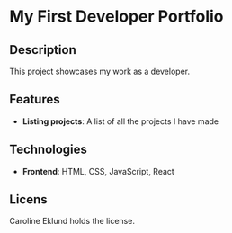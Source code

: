 # My First Developer Portfolio

## Description
This project showcases my work as a developer.  

## Features
- **Listing projects**: A list of all the projects I have made  

## Technologies
- **Frontend**: HTML, CSS, JavaScript, React

## Licens
Caroline Eklund holds the license. 

  


